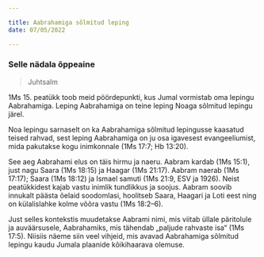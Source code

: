 ```yaml
---

title: Aabrahamiga sõlmitud leping  
date: 07/05/2022  

---
```


### Selle nädala õppeaine

> <p>Juhtsalm</p>

1Ms 15. peatükk toob meid pöördepunkti, kus Jumal vormistab oma lepingu Aabrahamiga. Leping Aabrahamiga on teine leping Noaga sõlmitud lepingu järel.

Noa lepingu sarnaselt on ka Aabrahamiga sõlmitud lepingusse kaasatud teised rahvad, sest leping Aabrahamiga on ju osa igavesest evangeeliumist, mida pakutakse kogu inimkonnale (1Ms 17:7; Hb 13:20).

See aeg Aabrahami elus on täis hirmu ja naeru. Aabram kardab (1Ms 15:1), just nagu Saara (1Ms 18:15) ja Haagar (1Ms 21:17). Aabram naerab (1Ms 17:17); Saara (1Ms 18:12) ja Ismael samuti (1Ms 21:9, ESV ja 1926). Neist peatükkidest kajab vastu inimlik tundlikkus ja soojus. Aabram soovib innukalt päästa õelaid soodomlasi, hoolitseb Saara, Haagari ja Loti eest ning on külalislahke kolme võõra vastu (1Ms 18:2–6).

Just selles kontekstis muudetakse Aabrami nimi, mis viitab üllale päritolule ja auväärsusele, Aabrahamiks, mis tähendab „paljude rahvaste isa“ (1Ms 17:5). Niisiis näeme siin veel vihjeid, mis avavad Aabrahamiga sõlmitud lepingu kaudu Jumala plaanide kõikihaarava olemuse.